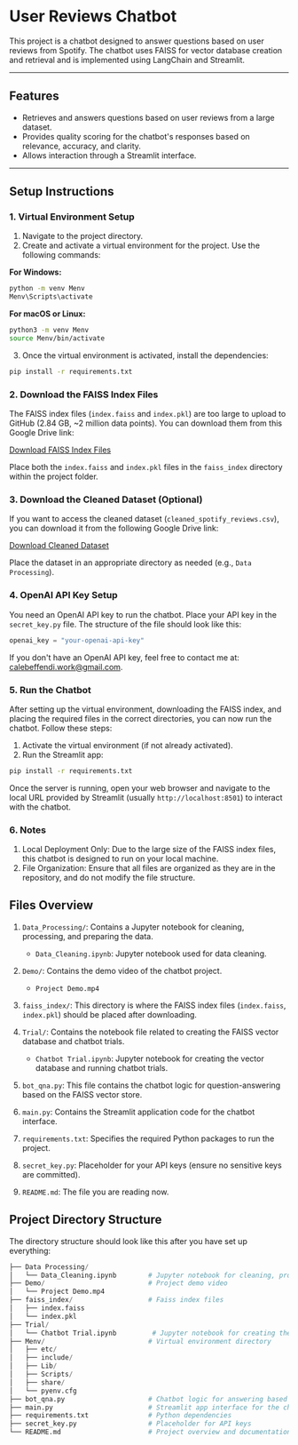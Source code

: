 # User Reviews Chatbot

This project is a chatbot designed to answer questions based on user reviews from Spotify. The chatbot uses FAISS for vector database creation and retrieval and is implemented using LangChain and Streamlit.

---

## Features

- Retrieves and answers questions based on user reviews from a large dataset.
- Provides quality scoring for the chatbot's responses based on relevance, accuracy, and clarity.
- Allows interaction through a Streamlit interface.

---

## Setup Instructions

### 1. Virtual Environment Setup

1. Navigate to the project directory.
2. Create and activate a virtual environment for the project. Use the following commands:

**For Windows:**
```bash
python -m venv Menv
Menv\Scripts\activate
```
**For macOS or Linux:**
```bash
python3 -m venv Menv
source Menv/bin/activate
```
3. Once the virtual environment is activated, install the dependencies:
```bash
pip install -r requirements.txt
```
### 2. Download the FAISS Index Files

The FAISS index files (`index.faiss` and `index.pkl`) are too large to upload to GitHub (2.84 GB, ~2 million data points). You can download them from this Google Drive link:

[Download FAISS Index Files](https://drive.google.com/drive/folders/1UuKuh_4QuWS4PJOuHiIUXZxWkz7uJvXQ?usp=sharing)

Place both the `index.faiss` and `index.pkl` files in the `faiss_index` directory within the project folder.

### 3. Download the Cleaned Dataset (Optional)

If you want to access the cleaned dataset (`cleaned_spotify_reviews.csv`), you can download it from the following Google Drive link:

[Download Cleaned Dataset](https://drive.google.com/drive/folders/1UuKuh_4QuWS4PJOuHiIUXZxWkz7uJvXQ?usp=sharing)

Place the dataset in an appropriate directory as needed (e.g., `Data Processing`).

### 4. OpenAI API Key Setup

You need an OpenAI API key to run the chatbot. Place your API key in the `secret_key.py` file. The structure of the file should look like this:

```python
openai_key = "your-openai-api-key"
```

If you don't have an OpenAI API key, feel free to contact me at: [calebeffendi.work@gmail.com](mailto:calebeffendi.work@gmail.com).

### 5. Run the Chatbot
After setting up the virtual environment, downloading the FAISS index, and placing the required files in the correct directories, you can now run the chatbot. Follow these steps:

1. Activate the virtual environment (if not already activated).
2. Run the Streamlit app:
```bash
pip install -r requirements.txt
```
Once the server is running, open your web browser and navigate to the local URL provided by Streamlit (usually `http://localhost:8501`) to interact with the chatbot.

### 6. Notes

1. Local Deployment Only: Due to the large size of the FAISS index files, this chatbot is designed to run on your local machine.
2. File Organization: Ensure that all files are organized as they are in the repository, and do not modify the file structure.

## Files Overview

1. `Data_Processing/`: Contains a Jupyter notebook for cleaning, processing, and preparing the data.
   - `Data_Cleaning.ipynb`: Jupyter notebook used for data cleaning.
   
2. `Demo/`: Contains the demo video of the chatbot project.
   - `Project Demo.mp4`

3. `faiss_index/`: This directory is where the FAISS index files (`index.faiss`, `index.pkl`) should be placed after downloading.

4. `Trial/`: Contains the notebook file related to creating the FAISS vector database and chatbot trials.
   - `Chatbot Trial.ipynb`: Jupyter notebook for creating the vector database and running chatbot trials.

5. `bot_qna.py`: This file contains the chatbot logic for question-answering based on the FAISS vector store.

6. `main.py`: Contains the Streamlit application code for the chatbot interface.

7. `requirements.txt`: Specifies the required Python packages to run the project.

8. `secret_key.py`: Placeholder for your API keys (ensure no sensitive keys are committed).

9. `README.md`: The file you are reading now.

## Project Directory Structure

The directory structure should look like this after you have set up everything:

```python
├── Data Processing/
│   └── Data_Cleaning.ipynb        # Jupyter notebook for cleaning, processing, and preparing the data
├── Demo/                          # Project demo video
│   └── Project Demo.mp4
├── faiss_index/                   # Faiss index files
│   ├── index.faiss
│   └── index.pkl
├── Trial/
│   └── Chatbot Trial.ipynb         # Jupyter notebook for creating the vector database and running chatbot trials
├── Menv/                          # Virtual environment directory
│   ├── etc/
│   ├── include/
│   ├── Lib/
│   ├── Scripts/
│   ├── share/
│   └── pyenv.cfg
├── bot_qna.py                     # Chatbot logic for answering based on FAISS vector store
├── main.py                        # Streamlit app interface for the chatbot
├── requirements.txt               # Python dependencies
├── secret_key.py                  # Placeholder for API keys
└── README.md                      # Project overview and documentation
```


